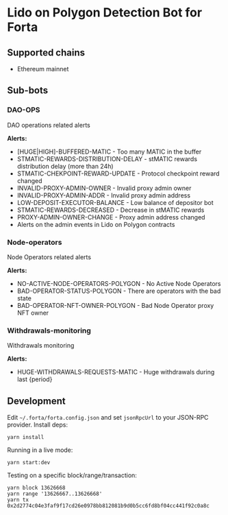 # Lido on Polygon Detection Bot for Forta

## Supported chains

- Ethereum mainnet

## Sub-bots

### DAO-OPS

DAO operations related alerts

**Alerts:**

- \[HUGE|HIGH\]-BUFFERED-MATIC - Too many MATIC in the buffer
- STMATIC-REWARDS-DISTRIBUTION-DELAY - stMATIC rewards distribution delay (more than 24h)
- STMATIC-CHEKPOINT-REWARD-UPDATE - Protocol checkpoint reward changed
- INVALID-PROXY-ADMIN-OWNER - Invalid proxy admin owner
- INVALID-PROXY-ADMIN-ADDR - Invalid proxy admin address
- LOW-DEPOSIT-EXECUTOR-BALANCE - Low balance of depositor bot
- STMATIC-REWARDS-DECREASED - Decrease in stMATIC rewards
- PROXY-ADMIN-OWNER-CHANGE - Proxy admin address changed
- Alerts on the admin events in Lido on Polygon contracts

### Node-operators

Node Operators related alerts

**Alerts:**

- NO-ACTIVE-NODE-OPERATORS-POLYGON - No Active Node Operators
- BAD-OPERATOR-STATUS-POLYGON - There are operators with the bad state
- BAD-OPERATOR-NFT-OWNER-POLYGON - Bad Node Operator proxy NFT owner

### Withdrawals-monitoring

Withdrawals monitoring

**Alerts:**

- HUGE-WITHDRAWALS-REQUESTS-MATIC - Huge withdrawals during last {period}

## Development

Edit `~/.forta/forta.config.json` and set `jsonRpcUrl` to your JSON-RPC provider. Install deps:

```
yarn install
```

Running in a live mode:

```
yarn start:dev
```

Testing on a specific block/range/transaction:

```
yarn block 13626668
yarn range '13626667..13626668'
yarn tx 0x2d2774c04e3faf9f17cd26e0978bb812081b9d0b5cc6fd8bf04cc441f92c0a8c
```
